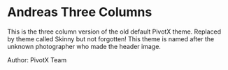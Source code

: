 # Andreas Three Columns

This is the three column version of the old default PivotX theme.
Replaced by theme called Skinny but not forgotten! 
This theme is named after the unknown photographer who made the header image.

Author: PivotX Team
